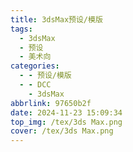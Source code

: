 ```yaml
---
title: 3dsMax预设/模版
tags:
  - 3dsMax
  - 预设
  - 美术向
categories:
  - - 预设/模版
  - - DCC
    - 3dsMax
abbrlink: 97650b2f
date: 2024-11-23 15:09:34
top_img: /tex/3ds Max.png
cover: /tex/3ds Max.png
---
```

